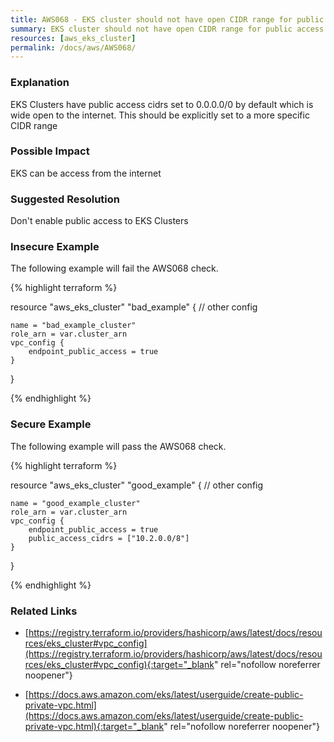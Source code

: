 ```yaml
---
title: AWS068 - EKS cluster should not have open CIDR range for public access
summary: EKS cluster should not have open CIDR range for public access 
resources: [aws_eks_cluster] 
permalink: /docs/aws/AWS068/
---
```

### Explanation


EKS Clusters have public access cidrs set to 0.0.0.0/0 by default which is wide open to the internet. This should be explicitly set to a more specific CIDR range


### Possible Impact
EKS can be access from the internet

### Suggested Resolution
Don't enable public access to EKS Clusters


### Insecure Example

The following example will fail the AWS068 check.

{% highlight terraform %}

resource "aws_eks_cluster" "bad_example" {
    // other config 

    name = "bad_example_cluster"
    role_arn = var.cluster_arn
    vpc_config {
        endpoint_public_access = true
    }
}

{% endhighlight %}



### Secure Example

The following example will pass the AWS068 check.

{% highlight terraform %}

resource "aws_eks_cluster" "good_example" {
    // other config 

    name = "good_example_cluster"
    role_arn = var.cluster_arn
    vpc_config {
        endpoint_public_access = true
        public_access_cidrs = ["10.2.0.0/8"]
    }
}

{% endhighlight %}



### Related Links


- [https://registry.terraform.io/providers/hashicorp/aws/latest/docs/resources/eks_cluster#vpc_config](https://registry.terraform.io/providers/hashicorp/aws/latest/docs/resources/eks_cluster#vpc_config){:target="_blank" rel="nofollow noreferrer noopener"}

- [https://docs.aws.amazon.com/eks/latest/userguide/create-public-private-vpc.html](https://docs.aws.amazon.com/eks/latest/userguide/create-public-private-vpc.html){:target="_blank" rel="nofollow noreferrer noopener"}


